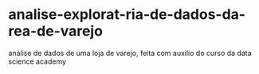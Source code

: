 # analise-explorat-ria-de-dados-da-rea-de-varejo
análise de dados de uma loja de varejo, feita com auxilio do curso da data science academy
